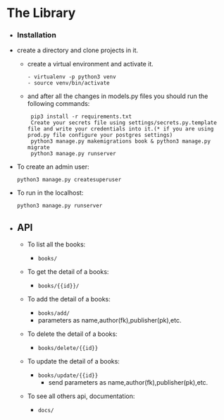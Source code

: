 # The Library

- ### Installation
- create a directory and clone projects in it.
    - create a virtual environment and activate it.
        ```
        - virtualenv -p python3 venv
        - source venv/bin/activate
        ```
    - and after all the changes in models.py files you should run the following commands:
       ```
        pip3 install -r requirements.txt
        Create your secrets file using settings/secrets.py.template file and write your credentials into it.(* if you are using prod.py file configure your postgres settings)
        python3 manage.py makemigrations book & python3 manage.py migrate
        python3 manage.py runserver
       ```
- To create an admin user:
    ``` 
    python3 manage.py createsuperuser 
    ```
    
- To run in the localhost:
    ```
    python3 manage.py runserver
    ```
- ## API
    - To list all the books:
        - `books/`

    - To get the detail of a books:
        - `books/{{id}}/`
    - To add the detail of a books:
        - `books/add/`
        - parameters as name,author(fk),publisher(pk),etc.
    - To delete the detail of a books:
        - `books/delete/{{id}}`
    - To update the detail of a books:
        - `books/update/{{id}}`
            - send  parameters as name,author(fk),publisher(pk),etc.
     
    - To see all others api, documentation:
        - `docs/`
        
